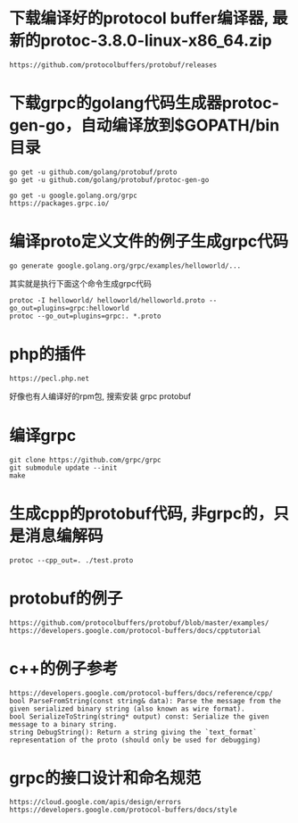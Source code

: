 
# 下载编译好的protocol buffer编译器, 最新的protoc-3.8.0-linux-x86_64.zip
```text
https://github.com/protocolbuffers/protobuf/releases
```

# 下载grpc的golang代码生成器protoc-gen-go，自动编译放到$GOPATH/bin目录
```text
go get -u github.com/golang/protobuf/proto
go get -u github.com/golang/protobuf/protoc-gen-go

go get -u google.golang.org/grpc
https://packages.grpc.io/
```

# 编译proto定义文件的例子生成grpc代码
```text
go generate google.golang.org/grpc/examples/helloworld/...
```
其实就是执行下面这个命令生成grpc代码
```text
protoc -I helloworld/ helloworld/helloworld.proto --go_out=plugins=grpc:helloworld
protoc --go_out=plugins=grpc:. *.proto
```


# php的插件
```text
https://pecl.php.net
```
好像也有人编译好的rpm包, 搜索安装 grpc  protobuf

# 编译grpc
```text
git clone https://github.com/grpc/grpc
git submodule update --init
make
```

# 生成cpp的protobuf代码, 非grpc的，只是消息编解码
```text
protoc --cpp_out=. ./test.proto
```

# protobuf的例子
```text
https://github.com/protocolbuffers/protobuf/blob/master/examples/
https://developers.google.com/protocol-buffers/docs/cpptutorial
```

# c++的例子参考
```text
https://developers.google.com/protocol-buffers/docs/reference/cpp/
bool ParseFromString(const string& data): Parse the message from the given serialized binary string (also known as wire format).
bool SerializeToString(string* output) const: Serialize the given message to a binary string.
string DebugString(): Return a string giving the `text_format` representation of the proto (should only be used for debugging)
```

# grpc的接口设计和命名规范
```text
https://cloud.google.com/apis/design/errors
https://developers.google.com/protocol-buffers/docs/style
```
